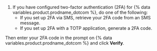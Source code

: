 1. If you have configured two-factor authentication (2FA) for {% data variables.product.prodname_dotcom %}, do one of the following:
    - If you set up 2FA via SMS, retrieve your 2FA code from an SMS message.
    - If you set up 2FA with a TOTP application, generate a 2FA code.

  Then enter your 2FA code in the prompt on {% data variables.product.prodname_dotcom %} and click **Verify**.
